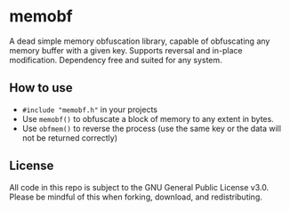 # memobf
A dead simple memory obfuscation library, capable of obfuscating any memory buffer with a given key. Supports reversal and in-place modification. Dependency free and suited for any system.

## How to use
- `#include "memobf.h"` in your projects
- Use `memobf()` to obfuscate a block of memory to any extent in bytes.
- Use `obfmem()` to reverse the process (use the same key or the data will not be returned correctly)

## License
All code in this repo is subject to the GNU General Public License v3.0. Please be mindful of this when forking, download, and redistributing.
